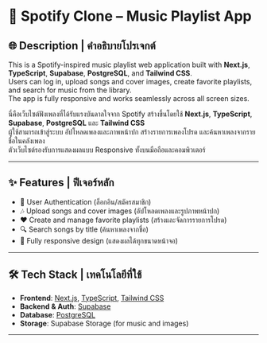 # 🎵 Spotify Clone – Music Playlist App

## 🌐 Description | คำอธิบายโปรเจกต์

This is a Spotify-inspired music playlist web application built with **Next.js**, **TypeScript**, **Supabase**, **PostgreSQL**, and **Tailwind CSS**.  
Users can log in, upload songs and cover images, create favorite playlists, and search for music from the library.  
The app is fully responsive and works seamlessly across all screen sizes.

นี่คือเว็บไซต์ฟังเพลงที่ได้รับแรงบันดาลใจจาก Spotify สร้างขึ้นโดยใช้ **Next.js**, **TypeScript**, **Supabase**, **PostgreSQL** และ **Tailwind CSS**  
ผู้ใช้สามารถเข้าสู่ระบบ อัปโหลดเพลงและภาพหน้าปก สร้างรายการเพลงโปรด และค้นหาเพลงจากรายชื่อในคลังเพลง  
ตัวเว็บไซต์รองรับการแสดงผลแบบ Responsive ทั้งบนมือถือและคอมพิวเตอร์

---

## ✨ Features | ฟีเจอร์หลัก

- 🔐 User Authentication (ล็อกอิน/สมัครสมาชิก)
- 🎶 Upload songs and cover images (อัปโหลดเพลงและรูปภาพหน้าปก)
- ❤️ Create and manage favorite playlists (สร้างและจัดการรายการโปรด)
- 🔍 Search songs by title (ค้นหาเพลงจากชื่อ)
- 📱 Fully responsive design (แสดงผลได้ทุกขนาดหน้าจอ)

---

## 🛠️ Tech Stack | เทคโนโลยีที่ใช้

- **Frontend**: [Next.js](https://nextjs.org/), [TypeScript](https://www.typescriptlang.org/), [Tailwind CSS](https://tailwindcss.com/)
- **Backend & Auth**: [Supabase](https://supabase.com/)
- **Database**: [PostgreSQL](https://www.postgresql.org/)
- **Storage**: Supabase Storage (for music and images)

---
